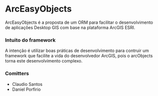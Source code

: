 # ArcEasyObjects #

ArcEasyObjects é a proposta de um ORM para facilitar o desenvolvimento de aplicações  Desktop GIS com base na plataforma ArcGIS ESRI. 

###  Intuito do framework  ###

A intenção é utilizar boas práticas de desenvolvimento para contruir um framework que facilite a vida do desenvolvedor ArcGIS, pois o arcObjects torna este desenvolvimento complexo.

### Comitters ###

* Claudio Santos
* Daniel Porfirio